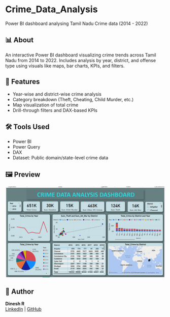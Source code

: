 # Crime_Data_Analysis
Power BI dashboard analysing Tamil Nadu Crime data (2014 - 2022)

## 📊 About
An interactive Power BI dashboard visualizing crime trends across Tamil Nadu from 2014 to 2022. Includes analysis by year, district, and offense type using visuals like maps, bar charts, KPIs, and filters.

## 🚀 Features 
- Year-wise and district-wise crime analysis
- Category breakdown (Theft, Cheating, Child Murder, etc.)
- Map visualization of total crime
- Drill-through filters and DAX-based KPIs

## 🛠️ Tools Used
- Power BI
- Power Query
- DAX
- Dataset: Public domain/state-level crime data

## 🖼️ Preview
![Dashboard Screenshot](https://github.com/Dineshsri19/Crime_Data_Analysis/blob/main/Crime_Data_Screenshot.png)

## 🔗 Author
**Dinesh R**  
[LinkedIn](https://www.linkedin.com/in/dineshr1999) | [GitHub](https://github.com/Dineshsri19)
